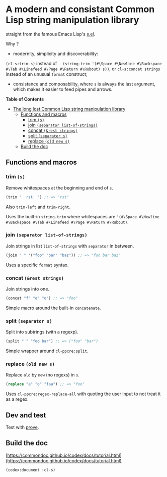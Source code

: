 # A modern and consistant Common Lisp string manipulation library

straight from the famous Emacs Lisp's [s.el](https://github.com/magnars/s.el).

Why ?

* modernity, simplicity and discoverability:

`(cl-s:trim s)` instead of `  (string-trim '(#\Space #\Newline #\Backspace #\Tab #\Linefeed #\Page #\Return #\Rubout) s))`,
or `cl-s:concat strings` instead of an unusual `format` construct;

* consistance and composability, where `s` is always the last argument, which makes it
  easier to feed pipes and arrows.

<!-- markdown-toc start - Don't edit this section. Run M-x markdown-toc-generate-toc again -->

**Table of Contents**

- [The long lost Common Lisp string manipulation library](#the-long-lost-common-lisp-string-manipulation-library)
    - [Functions and macros](#functions-and-macros)
        - [trim `(s)`](#trim-s)
        - [join `(separator list-of-strings)`](#join-separator-list-of-strings)
        - [concat `(&rest strings)`](#concat-rest-strings)
        - [split `(separator s)`](#split-separator-s)
        - [replace `(old new s)`](#replace-old-new-s)
    - [Build the doc](#build-the-doc)

<!-- markdown-toc end -->

## Functions and macros

### trim `(s)`
Remove whitespaces at the beginning and end of `s`.

```cl
(trim "  rst  ") ;; => "rst"
```

Also `trim-left` and `trim-right`.

Uses the built-in `string-trim` where whitespaces are `'(#\Space #\Newline #\Backspace #\Tab #\Linefeed #\Page #\Return #\Rubout)`.

### join `(separator list-of-strings)`

Join strings in list `list-of-strings` with `separator` in between.

```cl
(join " " '("foo" "bar" "baz")) ;; => "foo bar baz"
```

Uses a specific `format` syntax.

### concat `(&rest strings)`

Join strings into one.

```cl
(concat "f" "o" "o") ;; => "foo"
```

Simple macro around the built-in `concatenate`.

### split `(separator s)`

Split into subtrings (with a regexp).

```cl
(split " " "foo bar") ;; => ("foo" "bar")
```

Simple wrapper around `cl-ppcre:split`.

### replace `(old new s)`

Replace `old` by `new` (no regexs) in `s`.

```cl
(replace "a" "o" "faa") ;; => "foo"
```

Uses `cl-ppcre:regex-replace-all` with quoting the user input to not treat it as a regex.


## Dev and test

Test with [prove](https://github.com/fukamachi/prove).

## Build the doc

[https://commondoc.github.io/codex/docs/tutorial.html](https://commondoc.github.io/codex/docs/tutorial.html)

    (codex:document :cl-s)
